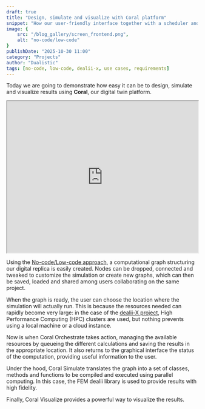 ```yaml
---
draft: true
title: "Design, simulate and visualize with Coral platform"
snippet: "How our user-friendly interface together with a scheduler and a visualizer uses a FEM library to easily create complex digital replicas."
image: {
    src: "/blog_gallery/screen_frontend.png",
    alt: "no-code/low-code"
}
publishDate: "2025-10-30 11:00"
category: "Projects"
author: "Dualistic"
tags: [no-code, low-code, dealii-x, use cases, requirements]
---
```


Today we are going to demonstrate how easy it can be to design, simulate and visualize results using **Coral**, our digital twin platform.

<iframe 
    width="100%" 
    height="400" 
    src="https://www.youtube.com/embed/dAVx0f7pP6U" 
    title="YouTube video player" 
    class="border-0"
    allow="accelerometer; autoplay; clipboard-write; encrypted-media; gyroscope; picture-in-picture; web-share" 
    referrerpolicy="strict-origin-when-cross-origin" 
    allowfullscreen>
</iframe>


Using the [No-code/Low-code approach](/blog/no-code_low-code_dealii-x), a computational graph structuring our digital replica is easily created. Nodes can be dropped, connected and tweaked to customize the simulation or create new graphs, which can then be saved, loaded and shared among users collaborating on the same project.

When the graph is ready, the user can choose the location where the simulation will actually run. This is because the resources needed can rapidly become very large: in the case of the [dealii-X project](/blog/dualistic-dealiix-partner/), High Performance Computing (HPC) clusters are used, but nothing prevents using a local machine or a cloud instance.

Now is when Coral Orchestrate takes action, managing the available resources by queueing the different calculations and saving the results in the appropriate location. It also returns to the graphical interface the status of the computation, providing useful information to the user. 

Under the hood, Coral Simulate translates the graph into a set of classes, methods and functions to be compiled and executed using parallel computing. In this case, the FEM dealii library is used to provide results with high fidelity. 

Finally, Coral Visualize provides a powerful way to visualize the results.
